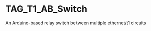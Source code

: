 TAG_T1_AB_Switch
================

An Arduino-based relay switch between multiple ethernet/t1 circuits